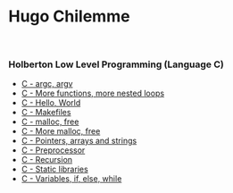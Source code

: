 # Hugo Chilemme
&nbsp;
&nbsp;
&nbsp;
### Holberton Low Level Programming (Language C)

- [C - argc, argv](argc_argv/README.md)
- [C - More functions, more nested loops](functions_nested_loops/README.md)
- [C - Hello, World](hello_world/README.md)
- [C - Makefiles](makefiles/README.md)
- [C - malloc, free](malloc_free/README.md)
- [C - More malloc, free](more_malloc_free/README.md)
- [C - Pointers, arrays and strings](pointers_arrays_strings/README.md)
- [C - Preprocessor](preprocessor/README.md)
- [C - Recursion](recursion/README.md)
- [C - Static libraries](static_libraries/README.md)
- [C - Variables, if, else, while](variables_if_else_while/README.md)
